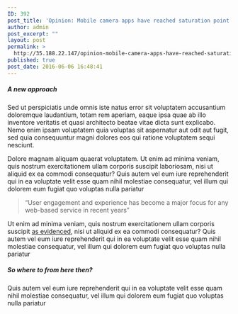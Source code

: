 ```yaml
---
ID: 392
post_title: 'Opinion: Mobile camera apps have reached saturation point'
author: admin
post_excerpt: ""
layout: post
permalink: >
  http://35.188.22.147/opinion-mobile-camera-apps-have-reached-saturation-point-10/
published: true
post_date: 2016-06-06 16:48:41
---
```

<h5>A new approach</h5>
Sed ut perspiciatis unde omnis iste natus error sit voluptatem accusantium doloremque laudantium, totam rem aperiam, eaque ipsa quae ab illo inventore veritatis et quasi architecto beatae vitae dicta sunt explicabo. Nemo enim ipsam voluptatem quia voluptas sit aspernatur aut odit aut fugit, sed quia consequuntur magni dolores eos qui ratione voluptatem sequi nesciunt.

Dolore magnam aliquam quaerat voluptatem. Ut enim ad minima veniam, quis nostrum exercitationem ullam corporis suscipit laboriosam, nisi ut aliquid ex ea commodi consequatur? Quis autem vel eum iure reprehenderit qui in ea voluptate velit esse quam nihil molestiae consequatur, vel illum qui dolorem eum fugiat quo voluptas nulla pariatur
<blockquote>“User engagement and experience has become a major focus for any web-based service in recent years”</blockquote>
Ut enim ad minima veniam, quis nostrum exercitationem ullam corporis suscipit <a href="#">as evidenced</a>, nisi ut aliquid ex ea commodi consequatur? Quis autem vel eum iure reprehenderit qui in ea voluptate velit esse quam nihil molestiae consequatur, vel illum qui dolorem eum fugiat quo voluptas nulla pariatur
<h5>So where to from here then?</h5>
Quis autem vel eum iure reprehenderit qui in ea voluptate velit esse quam nihil molestiae consequatur, vel illum qui dolorem eum fugiat quo voluptas nulla pariatur